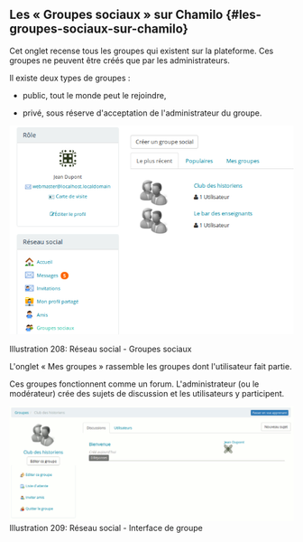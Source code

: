 ## Les « Groupes sociaux » sur Chamilo {#les-groupes-sociaux-sur-chamilo}

Cet onglet recense tous les groupes qui existent sur la plateforme. Ces groupes ne peuvent être créés que par les administrateurs.

Il existe deux types de groupes :

*   public, tout le monde peut le rejoindre,

*   privé, sous réserve d&#039;acceptation de l&#039;administrateur du groupe.

![](../assets/image284.png)

Illustration 208: Réseau social - Groupes sociaux

L&#039;onglet « Mes groupes » rassemble les groupes dont l&#039;utilisateur fait partie.

Ces groupes fonctionnent comme un forum. L&#039;administrateur (ou le modérateur) crée des sujets de discussion et les utilisateurs y participent.

![](../assets/image285.png)Illustration 209: Réseau social - Interface de groupe
